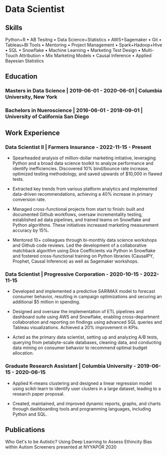 
# Data Scientist
## Skills

Python+R • AB Tesitng • Data Science+Statistics • AWS+Sagemaker • Git • Tableau+BI Tools • Mentoring •
Project Management • Spark+Hadoop+Hive • SQL • Snowflake • Machine Learning • Marketing Test Design • Multi-Touch
Attribution • Mix Marketing Models • Causal Inference • Applied Bayesian Statistics

## Education 

### Masters in Data Science | 2019-06-01 - 2020-06-01 | Columbia University, New York

### Bachelors in Nueroscience | 2016-06-01 - 2018-09-01 | University of California San Diego


## Work Experience
### Data Scientist II | Farmers Insurance - 2022-11-15 - Present

- Spearheaded analysis of million-dollar marketing initiative, leveraging Python and a broad data science toolkit to analyze performance and identify
inefficiencies. Discovered 10% bind/bounce rate increase, optimized testing methodology, and saved upwards of $10,000 in flawed tests.

- Extracted key trends from various platform analytics and implemented data-driven recommendations, achieving a 40% increase in
primary conversion rate.

- Managed cross-functional projects from start to finish: built and documented Github workflows, oversaw incrementality testing,
established ad data pipelines, and trained teams on Snowflake and Python algorithms. These initiatives increased marketing
measurement accuracy by 15%.

- Mentored 10+ colleagues through bi-monthly data science workshops and Github code reviews. Led the development of a collaborative
matchback algorithm using Dice Coefficients via Python in Snowflake and fostered cross-functional training on Python libraries
(CausalPY, Prophet, Causal Inference) as well as Sagemaker workshops.

### Data Scientist | Progressive Corporation - 2020-10-15 - 2022-11-15

- Developed and implemented a predictive SARIMAX model to forecast consumer behavior, resulting in campaign optimizations and
securing an additional $5 million in spending.

- Designed and oversaw the implementation of ETL pipelines and dashboard suite using AWS and Snowflake, enabling cross-department
collaboration and reporting on findings using advanced SQL queries and Tableau visualizations. Achieved a 20% improvement in KPIs.

- Acted as the primary data scientist, setting up and analyzing A/B tests, querying from petabyte-scale databases, cleaning data, and
conducting data mining on consumer behavior to recommend optimal budget allocation.

### Graduate Research Assistant | Columbia University - 2019-06-15 - 2020-06-15

- Applied K-means clustering and designed a linear regression model using scikit-learn to identify user clusters in a large dataset, leading
to a research paper proposal.

- Created, maintained, and improved dynamic reports, graphs, and charts through dashboarding tools and programming languages,
including Python and SQL.

## Publications
Who Get's to be Autistic? Using Deep Learning to Assess Ethincity Bias within Autism Screeners presented at NYYAPOR 2020
